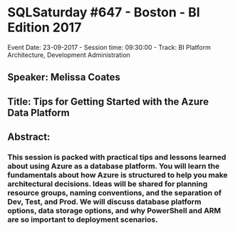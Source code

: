 # SQLSaturday #647 - Boston - BI Edition 2017
Event Date: 23-09-2017 - Session time: 09:30:00 - Track: BI Platform Architecture, Development  Administration
## Speaker: Melissa Coates
## Title: Tips for Getting Started with the Azure Data Platform
## Abstract:
### This session is packed with practical tips and lessons learned about using Azure as a database platform. You will learn the fundamentals about how Azure is structured to help you make architectural decisions. Ideas will be shared for planning resource groups, naming conventions, and the separation of Dev, Test, and Prod. We will discuss database platform options, data storage options, and why PowerShell and ARM are so important to deployment scenarios.
